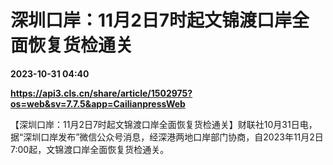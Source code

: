 # 深圳口岸：11月2日7时起文锦渡口岸全面恢复货检通关

**2023-10-31 04:40**

**https://api3.cls.cn/share/article/1502975?os=web&sv=7.7.5&app=CailianpressWeb**

【深圳口岸：11月2日7时起文锦渡口岸全面恢复货检通关】财联社10月31日电，据“深圳口岸发布”微信公众号消息，经深港两地口岸部门协商，自2023年11月2日7:00起，文锦渡口岸全面恢复货检通关。